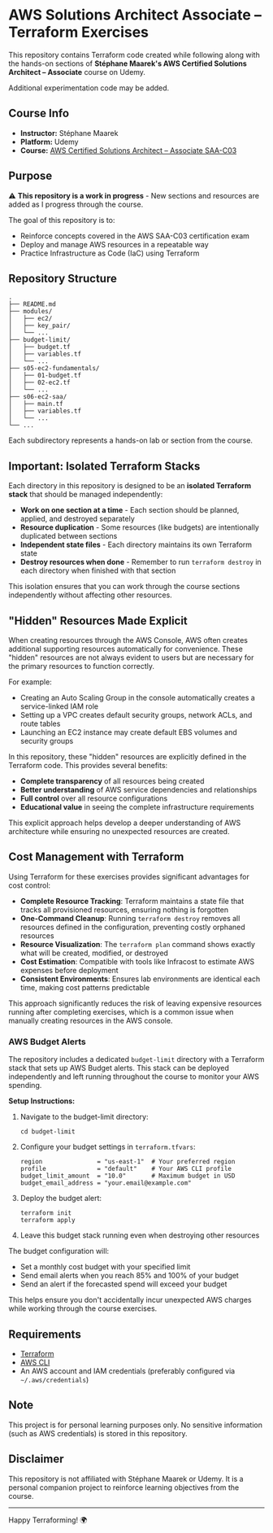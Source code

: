 # AWS Solutions Architect Associate – Terraform Exercises

This repository contains Terraform code created while following along with the hands-on sections of **Stéphane Maarek's AWS Certified Solutions Architect – Associate** course on Udemy.

Additional experimentation code may be added.

## Course Info

- **Instructor:** Stéphane Maarek
- **Platform:** Udemy
- **Course:** [AWS Certified Solutions Architect – Associate SAA-C03](https://www.udemy.com/course/aws-certified-solutions-architect-associate-saa-c03/)

## Purpose

⚠️ **This repository is a work in progress** - New sections and resources are added as I progress through the course.

The goal of this repository is to:

- Reinforce concepts covered in the AWS SAA-C03 certification exam
- Deploy and manage AWS resources in a repeatable way
- Practice Infrastructure as Code (IaC) using Terraform

## Repository Structure

```
.
├── README.md
├── modules/
│   ├── ec2/
│   ├── key_pair/
│   └── ...
├── budget-limit/
│   ├── budget.tf
│   ├── variables.tf
│   └── ...
├── s05-ec2-fundamentals/
│   ├── 01-budget.tf
│   ├── 02-ec2.tf
│   └── ...
├── s06-ec2-saa/
│   ├── main.tf
│   ├── variables.tf
│   └── ...
└── ...
```

Each subdirectory represents a hands-on lab or section from the course.

## Important: Isolated Terraform Stacks

Each directory in this repository is designed to be an **isolated Terraform stack** that should be managed independently:

- **Work on one section at a time** - Each section should be planned, applied, and destroyed separately
- **Resource duplication** - Some resources (like budgets) are intentionally duplicated between sections
- **Independent state files** - Each directory maintains its own Terraform state
- **Destroy resources when done** - Remember to run `terraform destroy` in each directory when finished with that section

This isolation ensures that you can work through the course sections independently without affecting other resources.

## "Hidden" Resources Made Explicit

When creating resources through the AWS Console, AWS often creates additional supporting resources automatically for convenience. These "hidden" resources are not always evident to users but are necessary for the primary resources to function correctly.

For example:
- Creating an Auto Scaling Group in the console automatically creates a service-linked IAM role
- Setting up a VPC creates default security groups, network ACLs, and route tables
- Launching an EC2 instance may create default EBS volumes and security groups

In this repository, these "hidden" resources are explicitly defined in the Terraform code. This provides several benefits:

- **Complete transparency** of all resources being created
- **Better understanding** of AWS service dependencies and relationships
- **Full control** over all resource configurations
- **Educational value** in seeing the complete infrastructure requirements

This explicit approach helps develop a deeper understanding of AWS architecture while ensuring no unexpected resources are created.

## Cost Management with Terraform

Using Terraform for these exercises provides significant advantages for cost control:

- **Complete Resource Tracking**: Terraform maintains a state file that tracks all provisioned resources, ensuring nothing is forgotten
- **One-Command Cleanup**: Running `terraform destroy` removes all resources defined in the configuration, preventing costly orphaned resources
- **Resource Visualization**: The `terraform plan` command shows exactly what will be created, modified, or destroyed
- **Cost Estimation**: Compatible with tools like Infracost to estimate AWS expenses before deployment
- **Consistent Environments**: Ensures lab environments are identical each time, making cost patterns predictable

This approach significantly reduces the risk of leaving expensive resources running after completing exercises, which is a common issue when manually creating resources in the AWS console.

### AWS Budget Alerts

The repository includes a dedicated `budget-limit` directory with a Terraform stack that sets up AWS Budget alerts. This stack can be deployed independently and left running throughout the course to monitor your AWS spending.

**Setup Instructions:**

1. Navigate to the budget-limit directory:
   ```
   cd budget-limit
   ```

2. Configure your budget settings in `terraform.tfvars`:
   ```
   region               = "us-east-1"  # Your preferred region
   profile              = "default"    # Your AWS CLI profile
   budget_limit_amount  = "10.0"       # Maximum budget in USD
   budget_email_address = "your.email@example.com"
   ```

3. Deploy the budget alert:
   ```
   terraform init
   terraform apply
   ```

4. Leave this budget stack running even when destroying other resources

The budget configuration will:
- Set a monthly cost budget with your specified limit
- Send email alerts when you reach 85% and 100% of your budget
- Send an alert if the forecasted spend will exceed your budget

This helps ensure you don't accidentally incur unexpected AWS charges while working through the course exercises.


## Requirements

- [Terraform](https://developer.hashicorp.com/terraform/downloads)
- [AWS CLI](https://docs.aws.amazon.com/cli/latest/userguide/install-cliv2.html)
- An AWS account and IAM credentials (preferably configured via `~/.aws/credentials`)

## Note

This project is for personal learning purposes only. No sensitive information (such as AWS credentials) is stored in this repository.

## Disclaimer

This repository is not affiliated with Stéphane Maarek or Udemy. It is a personal companion project to reinforce learning objectives from the course.

---

Happy Terraforming! 🌍
